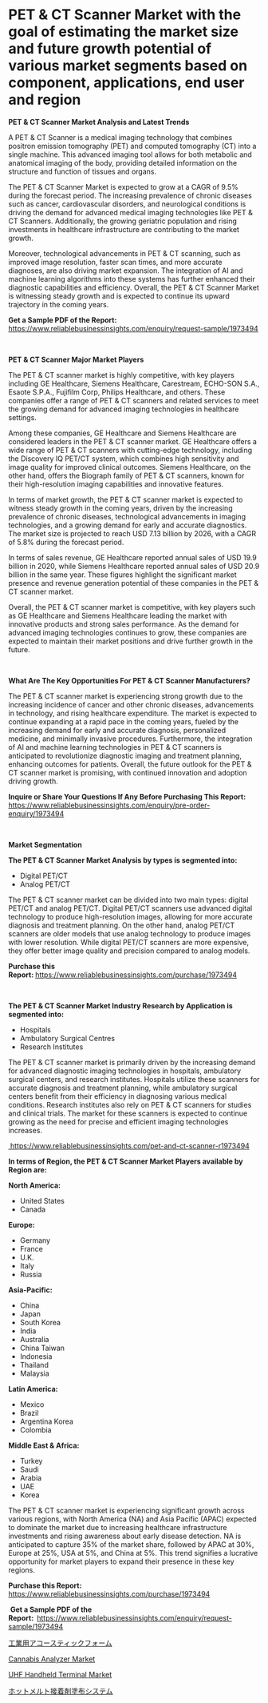 <p><h1>PET & CT Scanner Market with the goal of estimating the market size and future growth potential of various market segments based on component, applications, end user and region</h1></p><p><strong>PET & CT Scanner Market Analysis and Latest Trends</strong></p>
<p><p>A PET & CT Scanner is a medical imaging technology that combines positron emission tomography (PET) and computed tomography (CT) into a single machine. This advanced imaging tool allows for both metabolic and anatomical imaging of the body, providing detailed information on the structure and function of tissues and organs.</p><p>The PET & CT Scanner Market is expected to grow at a CAGR of 9.5% during the forecast period. The increasing prevalence of chronic diseases such as cancer, cardiovascular disorders, and neurological conditions is driving the demand for advanced medical imaging technologies like PET & CT Scanners. Additionally, the growing geriatric population and rising investments in healthcare infrastructure are contributing to the market growth.</p><p>Moreover, technological advancements in PET & CT scanning, such as improved image resolution, faster scan times, and more accurate diagnoses, are also driving market expansion. The integration of AI and machine learning algorithms into these systems has further enhanced their diagnostic capabilities and efficiency. Overall, the PET & CT Scanner Market is witnessing steady growth and is expected to continue its upward trajectory in the coming years.</p></p>
<p><strong>Get a Sample PDF of the Report:&nbsp;</strong> <a href="https://www.reliablebusinessinsights.com/enquiry/request-sample/1973494">https://www.reliablebusinessinsights.com/enquiry/request-sample/1973494</a></p>
<p>&nbsp;</p>
<p><strong>PET & CT Scanner Major Market Players</strong></p>
<p><p>The PET & CT scanner market is highly competitive, with key players including GE Healthcare, Siemens Healthcare, Carestream, ECHO-SON S.A., Esaote S.P.A., Fujifilm Corp, Philips Healthcare, and others. These companies offer a range of PET & CT scanners and related services to meet the growing demand for advanced imaging technologies in healthcare settings.</p><p>Among these companies, GE Healthcare and Siemens Healthcare are considered leaders in the PET & CT scanner market. GE Healthcare offers a wide range of PET & CT scanners with cutting-edge technology, including the Discovery IQ PET/CT system, which combines high sensitivity and image quality for improved clinical outcomes. Siemens Healthcare, on the other hand, offers the Biograph family of PET & CT scanners, known for their high-resolution imaging capabilities and innovative features.</p><p>In terms of market growth, the PET & CT scanner market is expected to witness steady growth in the coming years, driven by the increasing prevalence of chronic diseases, technological advancements in imaging technologies, and a growing demand for early and accurate diagnostics. The market size is projected to reach USD 7.13 billion by 2026, with a CAGR of 5.8% during the forecast period.</p><p>In terms of sales revenue, GE Healthcare reported annual sales of USD 19.9 billion in 2020, while Siemens Healthcare reported annual sales of USD 20.9 billion in the same year. These figures highlight the significant market presence and revenue generation potential of these companies in the PET & CT scanner market.</p><p>Overall, the PET & CT scanner market is competitive, with key players such as GE Healthcare and Siemens Healthcare leading the market with innovative products and strong sales performance. As the demand for advanced imaging technologies continues to grow, these companies are expected to maintain their market positions and drive further growth in the future.</p></p>
<p>&nbsp;</p>
<p><strong>What Are The Key Opportunities For PET & CT Scanner Manufacturers?</strong></p>
<p><p>The PET & CT scanner market is experiencing strong growth due to the increasing incidence of cancer and other chronic diseases, advancements in technology, and rising healthcare expenditure. The market is expected to continue expanding at a rapid pace in the coming years, fueled by the increasing demand for early and accurate diagnosis, personalized medicine, and minimally invasive procedures. Furthermore, the integration of AI and machine learning technologies in PET & CT scanners is anticipated to revolutionize diagnostic imaging and treatment planning, enhancing outcomes for patients. Overall, the future outlook for the PET & CT scanner market is promising, with continued innovation and adoption driving growth.</p></p>
<p><strong>Inquire or Share Your Questions If Any Before Purchasing This Report:</strong> <a href="https://www.reliablebusinessinsights.com/enquiry/pre-order-enquiry/1973494">https://www.reliablebusinessinsights.com/enquiry/pre-order-enquiry/1973494</a></p>
<p>&nbsp;</p>
<p><strong>Market Segmentation</strong></p>
<p><strong>The PET & CT Scanner Market Analysis by types is segmented into:</strong></p>
<p><ul><li>Digital PET/CT</li><li>Analog PET/CT</li></ul></p>
<p><p>The PET & CT scanner market can be divided into two main types: digital PET/CT and analog PET/CT. Digital PET/CT scanners use advanced digital technology to produce high-resolution images, allowing for more accurate diagnosis and treatment planning. On the other hand, analog PET/CT scanners are older models that use analog technology to produce images with lower resolution. While digital PET/CT scanners are more expensive, they offer better image quality and precision compared to analog models.</p></p>
<p><strong>Purchase this Report:&nbsp;</strong><a href="https://www.reliablebusinessinsights.com/purchase/1973494">https://www.reliablebusinessinsights.com/purchase/1973494</a></p>
<p>&nbsp;</p>
<p><strong>The PET & CT Scanner Market Industry Research by Application is segmented into:</strong></p>
<p><ul><li>Hospitals</li><li>Ambulatory Surgical Centres</li><li>Research Institutes</li></ul></p>
<p><p>The PET & CT scanner market is primarily driven by the increasing demand for advanced diagnostic imaging technologies in hospitals, ambulatory surgical centers, and research institutes. Hospitals utilize these scanners for accurate diagnosis and treatment planning, while ambulatory surgical centers benefit from their efficiency in diagnosing various medical conditions. Research institutes also rely on PET & CT scanners for studies and clinical trials. The market for these scanners is expected to continue growing as the need for precise and efficient imaging technologies increases.</p></p>
<p><a href="https://www.reliablebusinessinsights.com/pet-and-ct-scanner-r1973494">&nbsp;https://www.reliablebusinessinsights.com/pet-and-ct-scanner-r1973494</a></p>
<p><strong>In terms of Region, the PET & CT Scanner Market Players available by Region are:</strong></p>
<p>
    <p> <strong> North America: </strong>
        <ul>
            <li>United States</li>
            <li>Canada</li>
        </ul>
        </p> 
    <p> <strong> Europe: </strong>
        <ul>
            <li>Germany</li>
            <li>France</li>
            <li>U.K.</li>
            <li>Italy</li>
            <li>Russia</li>
        </ul>
        </p> 
    <p> <strong> Asia-Pacific: </strong>
        <ul>
            <li>China</li>
            <li>Japan</li>
            <li>South Korea</li>
            <li>India</li>
            <li>Australia</li>
            <li>China Taiwan</li>
            <li>Indonesia</li>
            <li>Thailand</li>
            <li>Malaysia</li>
        </ul>
        </p> 
    <p> <strong> Latin America: </strong>
        <ul>
            <li>Mexico</li>
            <li>Brazil</li>
            <li>Argentina Korea</li>
            <li>Colombia</li>
        </ul>
        </p> 
    <p> <strong> Middle East & Africa: </strong>
        <ul>
            <li>Turkey</li>
            <li>Saudi</li>
            <li>Arabia</li>
            <li>UAE</li>
            <li>Korea</li>
        </ul>
    </p>
    </p>
<p><p>The PET & CT scanner market is experiencing significant growth across various regions, with North America (NA) and Asia Pacific (APAC) expected to dominate the market due to increasing healthcare infrastructure investments and rising awareness about early disease detection. NA is anticipated to capture 35% of the market share, followed by APAC at 30%, Europe at 25%, USA at 5%, and China at 5%. This trend signifies a lucrative opportunity for market players to expand their presence in these key regions.</p></p>
<p><strong>Purchase this Report: </strong><a href="https://www.reliablebusinessinsights.com/purchase/1973494">https://www.reliablebusinessinsights.com/purchase/1973494</a></p>
<p>&nbsp;<strong>Get a Sample PDF of the Report:&nbsp;&nbsp;</strong><a href="https://www.reliablebusinessinsights.com/enquiry/request-sample/1973494">https://www.reliablebusinessinsights.com/enquiry/request-sample/1973494</a></p>
<p><strong></strong></p>
<p><p><a href="https://github.com/ddwcuskozol07187/Market-Research-Report-List-2/blob/main/2616652170378.md">工業用アコースティックフォーム</a></p><p><a href="https://github.com/pennyaldbrittonh658/Market-Research-Report-List-1/blob/main/cannabis-analyzer-market.md">Cannabis Analyzer Market</a></p><p><a href="https://github.com/gcimaudf65/Market-Research-Report-List-1/blob/main/uhf-handheld-terminal-market.md">UHF Handheld Terminal Market</a></p><p><a href="https://github.com/xtkhtofdt934839/Market-Research-Report-List-2/blob/main/6114946170377.md">ホットメルト接着剤塗布システム</a></p></p>